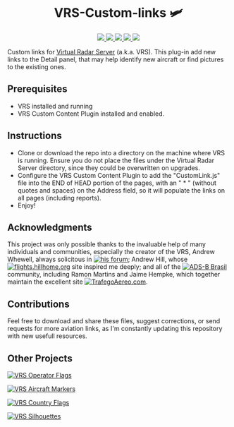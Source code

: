 <h1 align="center">
  VRS-Custom-links 🛩️ 
</h1>

<p align="center">
  <a href="https://saythanks.io/to/amitmerchant1990">
      <img src="https://img.shields.io/badge/License-MIT-red.svg">
  </a>
  <a href="http://virtualradarserver.co.uk/Download.aspx">
      <img src="https://img.shields.io/badge/VRS-v2.4-blue.svg">
  </a>
  <a href="https://travis-ci.org/dedevillela/VRS-Custom-links">
      <img src="https://travis-ci.org/dedevillela/VRS-Custom-links.svg?branch=master">
  </a>
  <a href="https://github.com/dedevillela/VRS-Custom-links/releases">
      <img src="https://img.shields.io/github/release/dedevillela/VRS-Custom-links.svg">
  </a>
  <a href="https://saythanks.io/to/dedevillela">
      <img src="https://img.shields.io/badge/SayThanks.io-%E2%98%BC-1EAEDB.svg">
  </a>
</p>

Custom links for [Virtual Radar Server](https://www.virtualradarserver.co.uk "Virtual Radar Server's Homepage") (a.k.a. VRS). This plug-in add new links to the Detail panel, that may help identify new aircraft or find pictures to the existing ones.

<h2>
  Prerequisites
</h2>

- VRS installed and running
- VRS Custom Content Plugin installed and enabled.

<h2>
  Instructions
</h2>

- Clone or download the repo into a directory on the machine where VRS is running. Ensure you do not place the files under the Virtual Radar Server directory, since they could be overwritten on upgrades.
- Configure the VRS Custom Content Plugin to add the "CustomLink.js" file into the END of HEAD portion of the pages, with an " * " (without quotes and spaces) on the Address field, so it will populate the links on all pages (including reports).
- Enjoy!

<h2>
  Acknowledgments
</h2>

This project was only possible thanks to the invaluable help of many individuals and communities, especially the creator of the VRS, Andrew Whewell, always solicitous in [![his forum](https://img.shields.io/badge/VRS-Forum-blue.svg)](https://forum.virtualradarserver.co.uk/); Andrew Hill, whose [![flights.hillhome.org](https://img.shields.io/badge/flights-hillhome.org-ADD6FF.svg)](http://flights.hillhome.org/) site inspired me deeply; and all of the [![ADS-B Brasil](https://img.shields.io/badge/ADS--B-Brasil-lightgrey.svg)](http://bradsb.com/forum/index.php) community, including Ramon Martins and Jaime Hempke, which together maintain the excellent site [![TrafegoAereo.com](https://img.shields.io/badge/Trafego-Aereo-yellowgreen.svg)](http://trafegoaereo.com/).

<h2>
  Contributions
</h2>

Feel free to download and share these files, suggest corrections, or send requests for more aviation links, as I'm constantly updating this repository with new usefull resources.

<h2>
  Other Projects
</h2>

[![VRS Operator Flags](https://img.shields.io/badge/VRS-Operator_Flags-red.svg)](https://github.com/dedevillela/VRS-Operator-Flags)

[![VRS Aircraft Markers](https://img.shields.io/badge/VRS-Aircraft_Markers-orange.svg)](https://github.com/dedevillela/VRS-Aircraft-Markers)

[![VRS Country Flags](https://img.shields.io/badge/VRS-Country_Flags-green.svg)](https://github.com/dedevillela/VRS-Country-Flags)

[![VRS Silhouettes](https://img.shields.io/badge/VRS-Silhouettes-brightgreen.svg)](https://github.com/dedevillela/VRS-Silhouettes)
